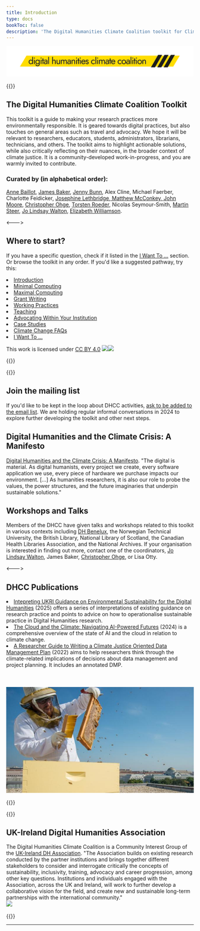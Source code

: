 ```yaml
---
title: Introduction
type: docs
bookToc: false
description: 'The Digital Humanities Climate Coalition toolkit for Climate Justice in humanities research.'
---
```


![The Digital Humanities Climate Coalition](DCHH_FINAL_LOWER_CASE_HAZARD.png)

{{<columns>}}
  
<h2> The Digital Humanities Climate Coalition Toolkit</h2>

This toolkit is a guide to making your research practices more environmentally responsible. It is geared towards digital practices, but also touches on general areas such as travel and advocacy. We hope it will be relevant to researchers, educators, students, administrators, librarians, technicians, and others. The toolkit aims to highlight actionable solutions, while also critically reflecting on their nuances, in the broader context of climate justice. It is a community-developed work-in-progress, and you are warmly invited to contribute.

<h3>Curated by (in alphabetical order):</h3> 
  <p><a href="https://cv.archives-ouvertes.fr/annebaillot">Anne Baillot</a>, <a href="https://www.southampton.ac.uk/people/5yrbp5/doctor-james-baker">James Baker</a>, <a href="https://www.nationalarchives.gov.uk/about/our-research-and-academic-collaboration/our-research-and-people/staff-profiles/jenny-bunn/">Jenny Bunn</a>, Alex Cline, Michael Faerber, Charlotte Feidicker,  <a href="https://josephinelethbridge.com/">Josephine Lethbridge, Matthew McConkey, <a href="https://www.nationalarchives.gov.uk/about/our-research-and-academic-collaboration/our-research-and-people/staff-profiles/john-moore/">John Moore</a>, <a href="https://christopherohge.com/">Christopher Ohge</a>, <a href="http://torstenroeder.de/">Torsten Roeder</a>, Nicolas Seymour-Smith, <a href="https://github.com/martysteer">Martin Steer</a>, <a href="https://www.jolindsaywalton.com/">Jo Lindsay Walton</a>, <a href="https://english.exeter.ac.uk/staff/ewilliamson/">Elizabeth Williamson</a>.</p>

<--->

<h2>Where to start?</h2>

If you have a specific question, check if it listed in the <a href="./toolkit/decision-trees.html">I Want To ...</a> section. Or browse the toolkit in any order. If you'd like a suggested pathway, try this:

<li><a href="./toolkit/introduction.html">Introduction</li></a>
<li><a href="./toolkit/minimal-computing.html" >Minimal Computing</li></a>
<li><a href="./toolkit/maximal-computing.html" >Maximal Computing</li></a>
<li><a href="./toolkit/grant-writing.html" >Grant Writing</li></a>
<li><a href="./toolkit/working-practices.html" >Working Practices</li></a>
<li><a href="./toolkit/teaching.html" >Teaching</li></a>
<li><a href="./toolkit/advocating-within-your-institution.html" >Advocating Within Your Institution</li></a>
<li><a href="./toolkit/case-studies.html" >Case Studies</li></a>
<li><a href="./toolkit/climate-change-faqs.html" >Climate Change FAQs</li></a>
<li><a href="./toolkit/decision-trees.html" >I Want To ...</li></a>

<p>This work is licensed under <a href="https://creativecommons.org/licenses/by/4.0/?ref=chooser-v1">CC BY 4.0</a> <img src="https://mirrors.creativecommons.org/presskit/icons/cc.svg?ref=chooser-v1"><img src="https://mirrors.creativecommons.org/presskit/icons/by.svg?ref=chooser-v1"></p>

{{</columns>}}

{{<columns>}}

<h2>Join the mailing list</h2>
  
  If you'd like to be kept in the loop about DHCC activities, <a href="mailto:cdcs@ed.ac.uk">ask to be added to the email list</a>. We are holding regular informal conversations in 2024 to explore further developing the toolkit and other next steps.

<h2> Digital Humanities and the Climate Crisis: A Manifesto</h2>

<a href="https://dhc-barnard.github.io/envdh/">Digital Humanities and the Climate Crisis: A Manifesto</a>. "The digital is material. As digital humanists, every project we create, every software application we use, every piece of hardware we purchase impacts our environment. [...] As humanities researchers, it is also our role to probe the values, the power structures, and the future imaginaries that underpin sustainable solutions."

<h2> Workshops and Talks</h2>

Members of the DHCC have given talks and workshops related to this toolkit in various contexts including <a href="https://sas-dhrh.github.io/dhcc-toolkit/toolkit/case-studies.html">DH Benelux</a>, the Norwegian Technical University, the British Library, National Library of Scotland, the Canadian Health Libraries Association, and the National Archives. If your organisation is interested in finding out more, contact one of the coordinators, <a href="mailto:j.c.walton@sussex.ac.uk">Jo Lindsay Walton</a>, James Baker, <a href="mailto:christopher.ohge@sas.ac.uk">Christopher Ohge</a>, or Lisa Otty.

<--->

<h2> DHCC Publications </h2>

<li><a href="https://doi.org/10.5281/zenodo.6451499">Intepreting UKRI Guidance on Environmental Sustainability for the Digital Humanities</a> (2025) offers a series of interpretations of existing guidance on research practice and points to advice on how to operationalise sustainable practice in Digital Humanities research.</li>

<li><a href="https://doi.org/10.5281/zenodo.13850067">The Cloud and the Climate: Navigating AI-Powered Futures</a> (2024) is a comprehensive overview of the state of AI and the cloud in relation to climate change. </li>

<li><a href="https://doi.org/10.5281/zenodo.6451499">A Researcher Guide to Writing a Climate Justice Oriented Data Management Plan</a> (2022) aims to help researchers think through the climate-related implications of decisions about data management and project planning.  It includes an annotated DMP.</li>

<br/>
<br/>
<br/>
<img src="beekeeper.jpg" alt="beekeeper">

{{</columns>}}

{{<columns>}}

<h2> UK-Ireland Digital Humanities Association</h2>

The Digital Humanities Climate Coalition is a Community Interest Group of the <a href="https://digitalhumanities-uk-ie.org/community-interest-groups/digital-humanities-climate-coalition/">UK-Ireland DH Association</a>. "The Association builds on existing research conducted by the partner institutions and brings together different stakeholders to consider and interrogate critically the concepts of sustainability, inclusivity, training, advocacy and career progression, among other key questions. Institutions and individuals engaged with the Association, across the UK and Ireland, will work to further develop a collaborative vision for the field, and create new and sustainable long-term partnerships with the international community."
<br>
<img src="https://digitalhumanities-uk-ie.org/wp-content/uploads/sites/2/2023/06/UK-IE-DHA-Logo-w-Text-1.png">

{{</columns>}}

---
